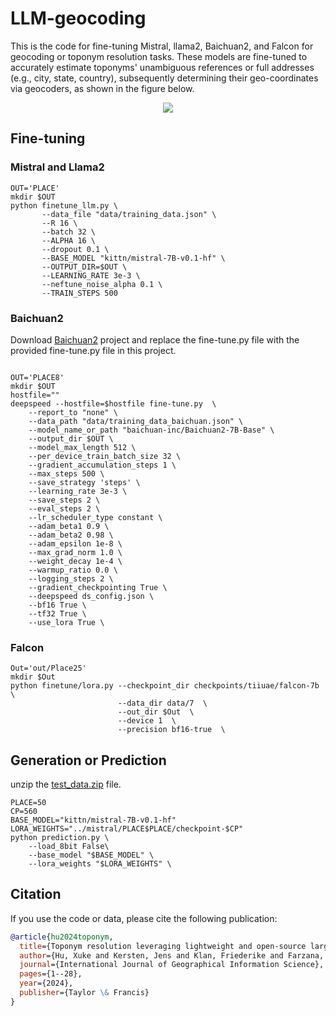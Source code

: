 # LLM-geocoding
This is the code for fine-tuning Mistral, llama2, Baichuan2, and Falcon for geocoding or toponym resolution tasks. These models are fine-tuned to accurately estimate toponyms' unambiguous references or full addresses (e.g., city, state, country), subsequently determining their geo-coordinates via geocoders, as shown in the figure below.

<p align="center">
<a href="url">
 <img src="figure/llm-workflow.png"  ></a>
</p>

## Fine-tuning
### Mistral and Llama2
```shell
OUT='PLACE'
mkdir $OUT
python finetune_llm.py \
       --data_file "data/training_data.json" \
       --R 16 \
       --batch 32 \
       --ALPHA 16 \
       --dropout 0.1 \
       --BASE_MODEL "kittn/mistral-7B-v0.1-hf" \
       --OUTPUT_DIR=$OUT \
       --LEARNING_RATE 3e-3 \
       --neftune_noise_alpha 0.1 \
       --TRAIN_STEPS 500
```
### Baichuan2
Download [Baichuan2](https://github.com/baichuan-inc/Baichuan2/tree/main) project and replace the fine-tune.py file with the provided fine-tune.py file in this project.
```shell

OUT='PLACE8'
mkdir $OUT
hostfile=""
deepspeed --hostfile=$hostfile fine-tune.py  \
    --report_to "none" \
    --data_path "data/training_data_baichuan.json" \
    --model_name_or_path "baichuan-inc/Baichuan2-7B-Base" \
    --output_dir $OUT \
    --model_max_length 512 \
    --per_device_train_batch_size 32 \
    --gradient_accumulation_steps 1 \
    --max_steps 500 \
    --save_strategy 'steps' \
    --learning_rate 3e-3 \
    --save_steps 2 \
    --eval_steps 2 \
    --lr_scheduler_type constant \
    --adam_beta1 0.9 \
    --adam_beta2 0.98 \
    --adam_epsilon 1e-8 \
    --max_grad_norm 1.0 \
    --weight_decay 1e-4 \
    --warmup_ratio 0.0 \
    --logging_steps 2 \
    --gradient_checkpointing True \
    --deepspeed ds_config.json \
    --bf16 True \
    --tf32 True \
    --use_lora True \
```
### Falcon
```shell
Out='out/Place25'
mkdir $Out
python finetune/lora.py --checkpoint_dir checkpoints/tiiuae/falcon-7b \
                        --data_dir data/7  \
                        --out_dir $Out  \
                        --device 1  \
                        --precision bf16-true  \
```
## Generation or Prediction
unzip the [test_data.zip](data/test_data.zip) file.

```shell
PLACE=50
CP=560
BASE_MODEL="kittn/mistral-7B-v0.1-hf"
LORA_WEIGHTS="../mistral/PLACE$PLACE/checkpoint-$CP"
python prediction.py \
    --load_8bit False\
    --base_model "$BASE_MODEL" \
    --lora_weights "$LORA_WEIGHTS" \
```
## Citation

If you use the code or data, please cite the following publication:

```bibtex
@article{hu2024toponym,
  title={Toponym resolution leveraging lightweight and open-source large language models and geo-knowledge},
  author={Hu, Xuke and Kersten, Jens and Klan, Friederike and Farzana, Sheikh Mastura},
  journal={International Journal of Geographical Information Science},
  pages={1--28},
  year={2024},
  publisher={Taylor \& Francis}
}
```
